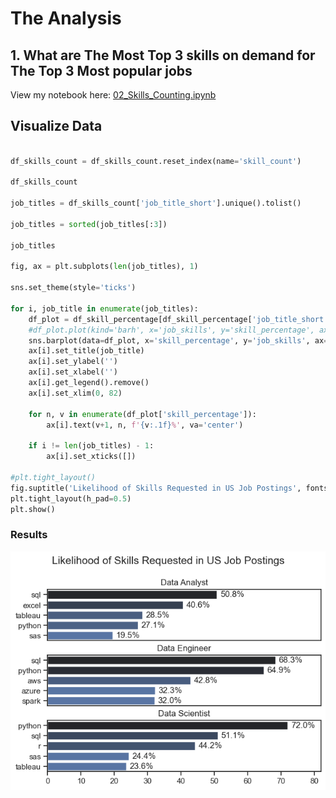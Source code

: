 # The Analysis

## 1. What are The Most Top 3 skills on demand for The Top 3 Most popular jobs


View my notebook here:
[02_Skills_Counting.ipynb](
03_Project\02_Skills_Counting.ipynb)

## Visualize Data

```python

df_skills_count = df_skills_count.reset_index(name='skill_count')

df_skills_count

job_titles = df_skills_count['job_title_short'].unique().tolist()

job_titles = sorted(job_titles[:3])

job_titles

fig, ax = plt.subplots(len(job_titles), 1)

sns.set_theme(style='ticks')

for i, job_title in enumerate(job_titles):
    df_plot = df_skill_percentage[df_skill_percentage['job_title_short'] == job_title].head(5)
    #df_plot.plot(kind='barh', x='job_skills', y='skill_percentage', ax=ax[i], title=job_title)
    sns.barplot(data=df_plot, x='skill_percentage', y='job_skills', ax=ax[i], hue='skill_count', palette='dark:b_r')
    ax[i].set_title(job_title)
    ax[i].set_ylabel('')
    ax[i].set_xlabel('')
    ax[i].get_legend().remove()
    ax[i].set_xlim(0, 82)

    for n, v in enumerate(df_plot['skill_percentage']):
        ax[i].text(v+1, n, f'{v:.1f}%', va='center')

    if i != len(job_titles) - 1:
        ax[i].set_xticks([])

#plt.tight_layout()
fig.suptitle('Likelihood of Skills Requested in US Job Postings', fontsize=15)
plt.tight_layout(h_pad=0.5)
plt.show()
```

### Results

![](03_Project\Graphs\Top_3_skills_for_Top_3_jobs.png)